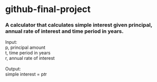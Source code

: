 # github-final-project
### A calculator that calculates simple interest given principal, annual rate of interest and time period in years.
Input:\
   p, principal amount\
   t, time period in years\
   r, annual rate of interest\
   \
Output:\
   simple interest = p*t*r
